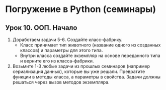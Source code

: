# Погружение в Python (семинары)

## Урок 10. ООП. Начало

1. Доработаем задачи 5-6. Создайте класс-фабрику.
    - Класс принимает тип животного (название одного из созданных классов) и параметры для этого типа.
    - Внутри класса создайте экземпляр на основе переданного типа и верните его из класса-фабрики.
2. Возьмите 1-3 любые задачи из прошлых семинаров (например сериализация данных), которые вы уже решали.
   Превратите функции в методы класса, а параметры в свойства. Задачи должны решаться через вызов методов экземпляра.
